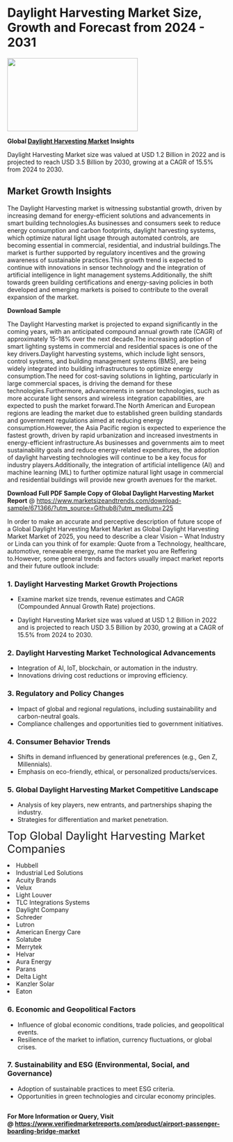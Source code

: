 <H1>Daylight Harvesting Market Size, Growth and Forecast from 2024 - 2031</H1><img class="aligncenter size-medium wp-image-584254" src="https://thirdeyenews.in/wp-content/uploads/2024/09/Global-Market-Research-300x168.jpeg" alt="" width="300" height="168" /><p><strong>Global&nbsp;<a href="https://www.marketsizeandtrends.com/download-sample/671366/?utm_source=Github8j?utm_medium=225">Daylight Harvesting Market</a> Insights</strong></p><p>Daylight Harvesting Market size was valued at USD 1.2 Billion in 2022 and is projected to reach USD 3.5 Billion by 2030, growing at a CAGR of 15.5% from 2024 to 2030.</p><p><h2>Market Growth Insights</h2> <p>The Daylight Harvesting market is witnessing substantial growth, driven by increasing demand for energy-efficient solutions and advancements in smart building technologies.As businesses and consumers seek to reduce energy consumption and carbon footprints, daylight harvesting systems, which optimize natural light usage through automated controls, are becoming essential in commercial, residential, and industrial buildings.The market is further supported by regulatory incentives and the growing awareness of sustainable practices.This growth trend is expected to continue with innovations in sensor technology and the integration of artificial intelligence in light management systems.Additionally, the shift towards green building certifications and energy-saving policies in both developed and emerging markets is poised to contribute to the overall expansion of the market.</p> <p><strong>Download Sample</strong></p> <p>The Daylight Harvesting market is projected to expand significantly in the coming years, with an anticipated compound annual growth rate (CAGR) of approximately 15-18% over the next decade.The increasing adoption of smart lighting systems in commercial and residential spaces is one of the key drivers.Daylight harvesting systems, which include light sensors, control systems, and building management systems (BMS), are being widely integrated into building infrastructures to optimize energy consumption.The need for cost-saving solutions in lighting, particularly in large commercial spaces, is driving the demand for these technologies.Furthermore, advancements in sensor technologies, such as more accurate light sensors and wireless integration capabilities, are expected to push the market forward.The North American and European regions are leading the market due to established green building standards and government regulations aimed at reducing energy consumption.However, the Asia Pacific region is expected to experience the fastest growth, driven by rapid urbanization and increased investments in energy-efficient infrastructure.As businesses and governments aim to meet sustainability goals and reduce energy-related expenditures, the adoption of daylight harvesting technologies will continue to be a key focus for industry players.Additionally, the integration of artificial intelligence (AI) and machine learning (ML) to further optimize natural light usage in commercial and residential buildings will provide new growth avenues for the market.<p><span class=""><strong>Download Full PDF Sample Copy of Global Daylight Harvesting Market Report</strong> @ <a href="https://www.marketsizeandtrends.com/download-sample/671366/?utm_source=Github8j?utm_medium=225" target="_blank">https://www.marketsizeandtrends.com/download-sample/671366/?utm_source=Github8j?utm_medium=225</a></span></p><p>In order to make an accurate and perceptive description of future scope of a Global&nbsp;Daylight Harvesting Market Market as Global&nbsp;Daylight Harvesting Market Market of 2025, you need to describe a clear Vision &ndash; What Industry or Linda can you think of for example: Quote from a Technology, healthcare, automotive, renewable energy, name the market you are Reffering to.However, some general trends and factors usually impact market reports and their future outlook include:</p><h3>1.&nbsp;<strong>Daylight Harvesting Market Growth Projections</strong></h3><ul><li>Examine market size trends, revenue estimates and CAGR (Compounded Annual Growth Rate) projections.</li><li><p>Daylight Harvesting Market size was valued at USD 1.2 Billion in 2022 and is projected to reach USD 3.5 Billion by 2030, growing at a CAGR of 15.5% from 2024 to 2030.</p></li></ul><h3>2.&nbsp;<strong>Daylight Harvesting Market Technological Advancements</strong></h3><ul><li>Integration of AI, IoT, blockchain, or automation in the industry.</li><li>Innovations driving cost reductions or improving efficiency.</li></ul><h3>3.&nbsp;<strong>Regulatory and Policy Changes</strong></h3><ul><li>Impact of global and regional regulations, including sustainability and carbon-neutral goals.</li><li>Compliance challenges and opportunities tied to government initiatives.</li></ul><h3>4.&nbsp;<strong>Consumer Behavior Trends</strong></h3><ul><li>Shifts in demand influenced by generational preferences (e.g., Gen Z, Millennials).</li><li>Emphasis on eco-friendly, ethical, or personalized products/services.</li></ul><h3>5.&nbsp;<strong>Global Daylight Harvesting Market Competitive Landscape</strong></h3><ul><li>Analysis of key players, new entrants, and partnerships shaping the industry.</li><li>Strategies for differentiation and market penetration.</li></ul><p data-pm-slice="1 1 []"><span style="color: inherit; font-family: inherit; font-size: 25px;">Top Global Daylight Harvesting Market Companies</span></p><div class="" data-test-id=""><p><li>Hubbell</li><li> Industrial Led Solutions</li><li> Acuity Brands</li><li> Velux</li><li> Light Louver</li><li> TLC Integrations Systems</li><li> Daylight Company</li><li> Schreder</li><li> Lutron</li><li> American Energy Care</li><li> Solatube</li><li> Merrytek</li><li> Helvar</li><li> Aura Energy</li><li> Parans</li><li> Delta Light</li><li> Kanzler Solar</li><li> Eaton</li></p></div><h3>6.&nbsp;<strong>Economic and Geopolitical Factors</strong></h3><ul><li>Influence of global economic conditions, trade policies, and geopolitical events.</li><li>Resilience of the market to inflation, currency fluctuations, or global crises.</li></ul><h3>7.&nbsp;<strong>Sustainability and ESG (Environmental, Social, and Governance)</strong></h3><ul><li>Adoption of sustainable practices to meet ESG criteria.</li><li>Opportunities in green technologies and circular economy principles.</li></ul><h2><strong style="font-size: 14px;">For More Information or Query, Visit @&nbsp;</strong><a style="background-color: #ffffff; font-size: 14px;" href="https://www.marketsizeandtrends.com/report/daylight-harvesting-market/" target="_blank">https://www.verifiedmarketreports.com/product/airport-passenger-boarding-bridge-market</a></h2>